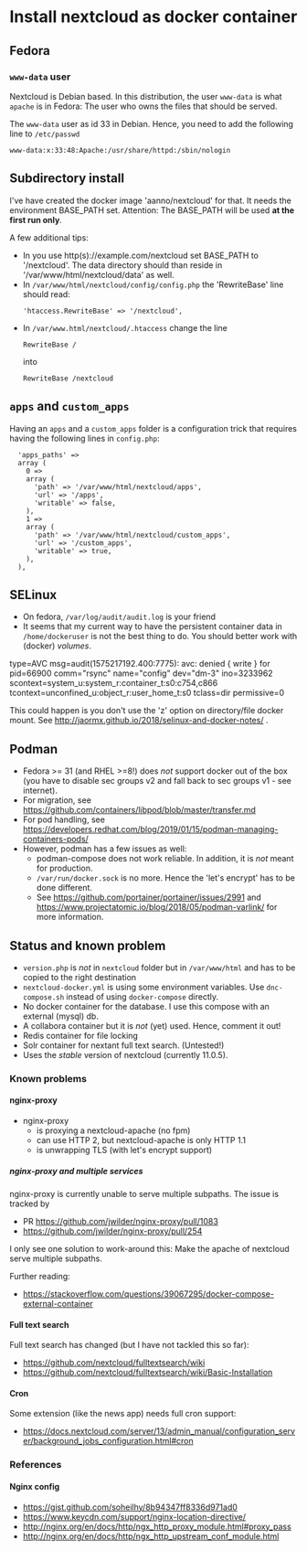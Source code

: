 # Install nextcloud as docker container

## Fedora

### `www-data` user

Nextcloud is Debian based. In this distribution, the user `www-data` is what 
`apache` is in Fedora: The user who owns the files that should be served.

The `www-data` user as id 33 in Debian. Hence, you need to add the following
line to `/etc/passwd`

```
www-data:x:33:48:Apache:/usr/share/httpd:/sbin/nologin
```

## Subdirectory install

I've have created the docker image 'aanno/nextcloud' for that. It needs the environment 
BASE_PATH set. Attention: The BASE_PATH will be used **at the first run only**.

A few additional tips:

* In you use http(s)://example.com/nextcloud set BASE_PATH to '/nextcloud'. The data 
  directory should than reside in '/var/www/html/nextcloud/data' as well.
* In `/var/www/html/nextcloud/config/config.php` the 'RewriteBase' line should
  read:
  ```
  'htaccess.RewriteBase' => '/nextcloud',
  ```
* In `/var/www.html/nextcloud/.htaccess` change the line
  ```
  RewriteBase /
  ```
  into
  ```
  RewriteBase /nextcloud
  ```
  
## `apps` and `custom_apps`

Having an `apps` and a `custom_apps` folder is a configuration trick that 
requires having the following lines in `config.php`:

```
  'apps_paths' =>
  array (
    0 =>
    array (
      'path' => '/var/www/html/nextcloud/apps',
      'url' => '/apps',
      'writable' => false,
    ),
    1 =>
    array (
      'path' => '/var/www/html/nextcloud/custom_apps',
      'url' => '/custom_apps',
      'writable' => true,
    ),
  ),
```

## SELinux

* On fedora, `/var/log/audit/audit.log` is your friend
* It seems that my current way to have the persistent container data in `/home/dockeruser`
  is not the best thing to do. You should better work with (docker) _volumes_.

type=AVC msg=audit(1575217192.400:7775): avc:  denied  { write } for  pid=66900 comm="rsync" name="config" dev="dm-3" ino=3233962 scontext=system_u:system_r:container_t:s0:c754,c866 tcontext=unconfined_u:object_r:user_home_t:s0 tclass=dir permissive=0

This could happen is you don't use the 'z' option on directory/file docker mount. See http://jaormx.github.io/2018/selinux-and-docker-notes/ .

## Podman

* Fedora >= 31 (and RHEL >=8!) does _not_ support docker out of the box (you have to disable 
  sec groups v2 and fall back to sec groups v1 - see internet).
* For migration, see https://github.com/containers/libpod/blob/master/transfer.md
* For pod handling, see https://developers.redhat.com/blog/2019/01/15/podman-managing-containers-pods/
* However, podman has a few issues as well:
  - podman-compose does not work reliable. In addition, it is _not_ meant for production.
  - `/var/run/docker.sock` is no more. Hence the 'let's encrypt' has to be done different.
  - See https://github.com/portainer/portainer/issues/2991 and 
    https://www.projectatomic.io/blog/2018/05/podman-varlink/ for more information.

## Status and known problem

* `version.php` is _not_ in `nextcloud` folder but in `/var/www/html` and has to be copied to the right
  destination
* `nextcloud-docker.yml` is using some environment variables. Use 
  `dnc-compose.sh` instead of using `docker-compose` directly.
* No docker container for the database. I use this compose with an external 
  (mysql) db.
* A collabora container but it is _not_ (yet) used. Hence, comment it out!
* Redis container for file locking
* Solr container for nextant full text search. (Untested!)
* Uses the _stable_ version of nextcloud (currently 11.0.5).

### Known problems

#### nginx-proxy

* nginx-proxy 
  + is proxying a nextcloud-apache (no fpm)
  + can use HTTP 2, but nextcloud-apache is only HTTP 1.1
  + is unwrapping TLS (with let's encrypt support)

##### nginx-proxy and multiple services

nginx-proxy is currently unable to serve multiple subpaths. The issue is tracked by

* PR https://github.com/jwilder/nginx-proxy/pull/1083
* https://github.com/jwilder/nginx-proxy/pull/254

I only see one solution to work-around this: Make the apache of nextcloud 
serve multiple subpaths.

Further reading:

* https://stackoverflow.com/questions/39067295/docker-compose-external-container

#### Full text search

Full text search has changed (but I have not tackled this so far):

* https://github.com/nextcloud/fulltextsearch/wiki
* https://github.com/nextcloud/fulltextsearch/wiki/Basic-Installation

#### Cron

Some extension (like the news app) needs full cron support:

* https://docs.nextcloud.com/server/13/admin_manual/configuration_server/background_jobs_configuration.html#cron

### References

#### Nginx config

* https://gist.github.com/soheilhy/8b94347ff8336d971ad0
* https://www.keycdn.com/support/nginx-location-directive/
* http://nginx.org/en/docs/http/ngx_http_proxy_module.html#proxy_pass
* http://nginx.org/en/docs/http/ngx_http_upstream_conf_module.html

